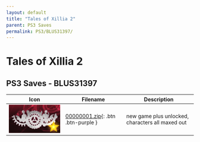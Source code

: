 ```yaml
---
layout: default
title: "Tales of Xillia 2"
parent: PS3 Saves
permalink: PS3/BLUS31397/
---
```

# Tales of Xillia 2

## PS3 Saves - BLUS31397

| Icon | Filename | Description |
|------|----------|-------------|
| ![Tales of Xillia 2](ICON0.PNG) | [00000001.zip](00000001.zip){: .btn .btn-purple } | new game plus unlocked, characters all maxed out |
